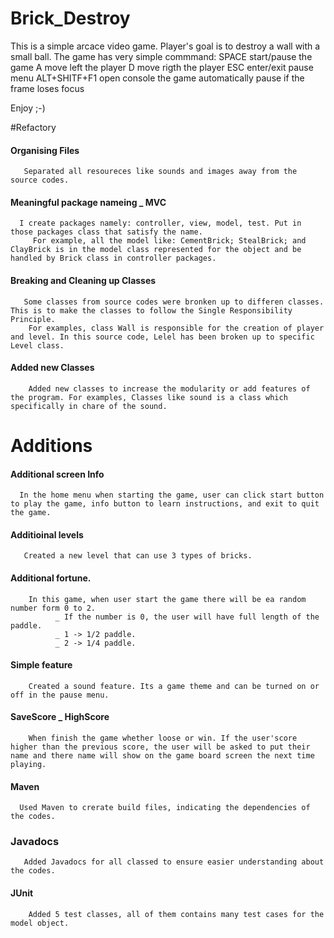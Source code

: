 # Brick_Destroy
This is a simple arcace video game.
Player's goal is to destroy a wall with a small ball.
The game has  very simple commmand:
SPACE start/pause the game
A move left the player
D move rigth the player
ESC enter/exit pause menu
ALT+SHITF+F1 open console
the game automatically pause if the frame loses focus


Enjoy ;-)

#Refactory

 #### Organising Files 
       Separated all resoureces like sounds and images away from the source codes.
 #### Meaningful package nameing _ MVC
      I create packages namely: controller, view, model, test. Put in those packages class that satisfy the name.
         For example, all the model like: CementBrick; StealBrick; and ClayBrick is in the model class represented for the object and be handled by Brick class in controller packages.
#### Breaking and Cleaning up Classes 
       Some classes from source codes were bronken up to differen classes. This is to make the classes to follow the Single Responsibility Principle.
        For examples, class Wall is responsible for the creation of player and level. In this source code, Lelel has been broken up to specific Level class.
 
 #### Added new Classes 
        Added new classes to increase the modularity or add features of the program. For examples, Classes like sound is a class which specifically in chare of the sound.
 
# Additions 
  #### Additional screen Info
      In the home menu when starting the game, user can click start button to play the game, info button to learn instructions, and exit to quit the game.
  #### Additioinal levels 
       Created a new level that can use 3 types of bricks.
  #### Additional fortune.
        In this game, when user start the game there will be ea random number form 0 to 2.
              _ If the number is 0, the user will have full length of the paddle.
              _ 1 -> 1/2 paddle.
              _ 2 -> 1/4 paddle.
  #### Simple feature
        Created a sound feature. Its a game theme and can be turned on or off in the pause menu.
  #### SaveScore _ HighScore
        When finish the game whether loose or win. If the user'score higher than the previous score, the user will be asked to put their name and there name will show on the game board screen the next time playing.
  #### Maven
      Used Maven to crerate build files, indicating the dependencies of the codes.
  ### Javadocs 
       Added Javadocs for all classed to ensure easier understanding about the codes.
  #### JUnit
        Added 5 test classes, all of them contains many test cases for the model object.
      
     


